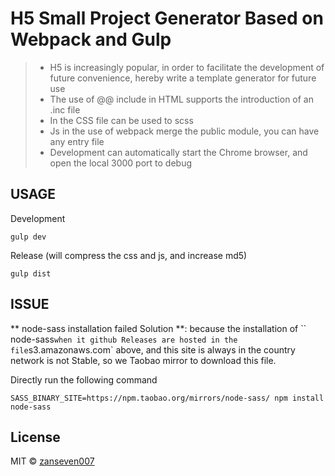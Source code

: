 # H5 Small Project Generator Based on Webpack and Gulp

> - H5 is increasingly popular, in order to facilitate the development of future convenience, hereby write a template generator for future use
> - The use of @@ include in HTML supports the introduction of an .inc file
> - In the CSS file can be used to scss
> - Js in the use of webpack merge the public module, you can have any entry file
> - Development can automatically start the Chrome browser, and open the local 3000 port to debug

## USAGE

Development

```
gulp dev
```
Release (will compress the css and js, and increase md5)
```
gulp dist
```

## ISSUE

** node-sass installation failed Solution **: because the installation of `` node-sass` when it github Releases are hosted in the file `s3.amazonaws.com` above, and this site is always in the country network is not Stable, so we Taobao mirror to download this file.

Directly run the following command

```
SASS_BINARY_SITE=https://npm.taobao.org/mirrors/node-sass/ npm install node-sass
```

## License
MIT © [zanseven007](https://github.com/zanseven007)
